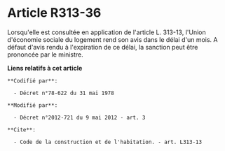 # Article R313-36

Lorsqu'elle est consultée en application de l'article L. 313-13, l'Union d'économie sociale du logement rend son avis dans le
délai d'un mois. A défaut d'avis rendu à l'expiration de ce délai, la sanction peut être prononcée par le ministre.

**Liens relatifs à cet article**

	**Codifié par**:

	  - Décret n°78-622 du 31 mai 1978

	**Modifié par**:

	  - Décret n°2012-721 du 9 mai 2012 - art. 3

	**Cite**:

	  - Code de la construction et de l'habitation. - art. L313-13
